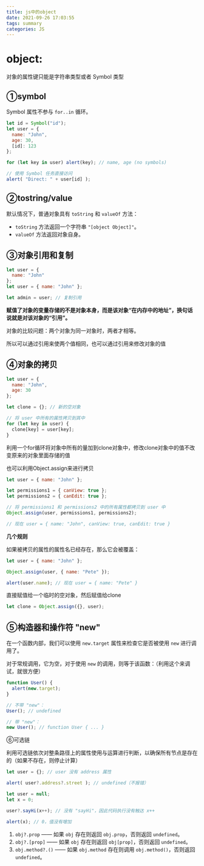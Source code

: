 ```yaml
---
title: js中的object
date: 2021-09-26 17:03:55
tags: summary
categories: JS
---
```


# object:

对象的属性键只能是字符串类型或者 Symbol 类型

## ①symbol

Symbol 属性不参与 `for..in` 循环。

```javascript
let id = Symbol("id");
let user = {
  name: "John",
  age: 30,
  [id]: 123
};

for (let key in user) alert(key); // name, age (no symbols)

// 使用 Symbol 任务直接访问
alert( "Direct: " + user[id] );
```

## ②tostring/value

默认情况下，普通对象具有 `toString` 和 `valueOf` 方法：

- `toString` 方法返回一个字符串 `"[object Object]"`。
- `valueOf` 方法返回对象自身。

## ③对象引用和复制

```javascript
let user = {
  name: "John"
};
let user = { name: "John" };

let admin = user; // 复制引用
```

**赋值了对象的变量存储的不是对象本身，而是该对象“在内存中的地址”，换句话说就是对该对象的“引用”。**

对象的比较问题：两个对象为同一对象时，两者才相等。

所以可以通过引用来使两个值相同，也可以通过引用来修改对象的值

## ④对象的拷贝

```javascript
let user = {
  name: "John",
  age: 30
};

let clone = {}; // 新的空对象

// 将 user 中所有的属性拷贝到其中
for (let key in user) {
  clone[key] = user[key];
}
```

利用一个for循环将对象中所有的量加到clone对象中，修改clone对象中的值不改变原来的对象里面存储的值

也可以利用Object.assign来进行拷贝

```javascript
let user = { name: "John" };

let permissions1 = { canView: true };
let permissions2 = { canEdit: true };

// 将 permissions1 和 permissions2 中的所有属性都拷贝到 user 中
Object.assign(user, permissions1, permissions2);

// 现在 user = { name: "John", canView: true, canEdit: true }
```

**几个规则**

如果被拷贝的属性的属性名已经存在，那么它会被覆盖：

```javascript
let user = { name: "John" };

Object.assign(user, { name: "Pete" });

alert(user.name); // 现在 user = { name: "Pete" }
```

直接赋值给一个临时的空对象，然后赋值给clone

```javascript
let clone = Object.assign({}, user);
```

## ⑤构造器和操作符 "new"

在一个函数内部，我们可以使用 `new.target` 属性来检查它是否被使用 `new` 进行调用了。

对于常规调用，它为空，对于使用 `new` 的调用，则等于该函数：（利用这个来调试，就很方便）

```javascript
function User() {
  alert(new.target);
}

// 不带 "new"：
User(); // undefined

// 带 "new"：
new User(); // function User { ... }
```

⑥可选链

利用可选链依次对整条路径上的属性使用与运算进行判断，以确保所有节点是存在的（如果不存在，则停止计算）

```javascript
let user = {}; // user 没有 address 属性

alert( user?.address?.street ); // undefined（不报错）
```

```javascript
let user = null;
let x = 0;

user?.sayHi(x++); // 没有 "sayHi"，因此代码执行没有触达 x++

alert(x); // 0，值没有增加
```

1. `obj?.prop` —— 如果 `obj` 存在则返回 `obj.prop`，否则返回 `undefined`。
2. `obj?.[prop]` —— 如果 `obj` 存在则返回 `obj[prop]`，否则返回 `undefined`。
3. `obj.method?.()` —— 如果 `obj.method` 存在则调用 `obj.method()`，否则返回 `undefined`。
